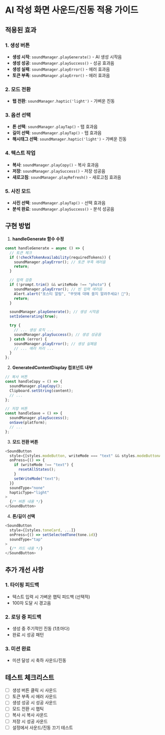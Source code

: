 # AI 작성 화면 사운드/진동 적용 가이드

## 적용된 효과

### 1. 생성 버튼

- **생성 시작**: `soundManager.playGenerate()` - AI 생성 시작음
- **생성 성공**: `soundManager.playSuccess()` - 성공 효과음
- **생성 실패**: `soundManager.playError()` - 에러 효과음
- **토큰 부족**: `soundManager.playError()` - 에러 효과음

### 2. 모드 전환

- **탭 전환**: `soundManager.haptic('light')` - 가벼운 진동

### 3. 옵션 선택

- **톤 선택**: `soundManager.playTap()` - 탭 효과음
- **길이 선택**: `soundManager.playTap()` - 탭 효과음
- **해시태그 선택**: `soundManager.haptic('light')` - 가벼운 진동

### 4. 텍스트 작업

- **복사**: `soundManager.playCopy()` - 복사 효과음
- **저장**: `soundManager.playSuccess()` - 저장 성공음
- **새로고침**: `soundManager.playRefresh()` - 새로고침 효과음

### 5. 사진 모드

- **사진 선택**: `soundManager.playTap()` - 선택 효과음
- **분석 완료**: `soundManager.playSuccess()` - 분석 성공음

## 구현 방법

1. **handleGenerate 함수 수정**

```javascript
const handleGenerate = async () => {
  // 토큰 체크
  if (!checkTokenAvailability(requiredTokens)) {
    soundManager.playError(); // 토큰 부족 에러음
    return;
  }

  // 입력 검증
  if (!prompt.trim() && writeMode !== "photo") {
    soundManager.playError(); // 빈 입력 에러음
    Alert.alert("포스티 알림", "무엇에 대해 쓸지 알려주세요! 🤔");
    return;
  }

  soundManager.playGenerate(); // 생성 시작음
  setIsGenerating(true);

  try {
    // ... 생성 로직 ...
    soundManager.playSuccess(); // 생성 성공음
  } catch (error) {
    soundManager.playError(); // 생성 실패음
    // ... 에러 처리 ...
  }
};
```

2. **GeneratedContentDisplay 컴포넌트 내부**

```javascript
// 복사 버튼
const handleCopy = () => {
  soundManager.playCopy();
  Clipboard.setString(content);
  // ...
};

// 저장 버튼
const handleSave = () => {
  soundManager.playSuccess();
  onSave(platform);
  // ...
};
```

3. **모드 전환 버튼**

```javascript
<SoundButton
  style={[styles.modeButton, writeMode === "text" && styles.modeButtonActive]}
  onPress={() => {
    if (writeMode !== "text") {
      resetAllStates();
    }
    setWriteMode("text");
  }}
  soundType="none"
  hapticType="light"
>
  {/* 버튼 내용 */}
</SoundButton>
```

4. **톤/길이 선택**

```javascript
<SoundButton
  style={[styles.toneCard, ...]}
  onPress={() => setSelectedTone(tone.id)}
  soundType="tap"
>
  {/* 카드 내용 */}
</SoundButton>
```

## 추가 개선 사항

### 1. 타이핑 피드백

- 텍스트 입력 시 가벼운 햅틱 피드백 (선택적)
- 100자 도달 시 경고음

### 2. 로딩 중 피드백

- 생성 중 주기적인 진동 (1초마다)
- 완료 시 성공 패턴

### 3. 미션 완료

- 미션 달성 시 축하 사운드/진동

## 테스트 체크리스트

- [ ] 생성 버튼 클릭 시 사운드
- [ ] 토큰 부족 시 에러 사운드
- [ ] 생성 성공 시 성공 사운드
- [ ] 모드 전환 시 햅틱
- [ ] 복사 시 복사 사운드
- [ ] 저장 시 성공 사운드
- [ ] 설정에서 사운드/진동 끄기 테스트
